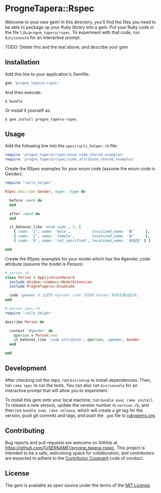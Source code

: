 # ProgneTapera::Rspec

Welcome to your new gem! In this directory, you'll find the files you need to be able to package up your Ruby library into a gem. Put your Ruby code in the file `lib/progne_tapera/rspec`. To experiment with that code, run `bin/console` for an interactive prompt.

TODO: Delete this and the text above, and describe your gem

## Installation

Add this line to your application's Gemfile:

```ruby
gem 'progne_tapera-rspec'
```

And then execute:

    $ bundle

Or install it yourself as:

    $ gem install progne_tapera-rspec

## Usage

Add the following line into the ``spec/rails_helper.rb`` file:

```ruby
require 'progne_tapera/rspec/enum_code_shared_examples'
require 'progne_tapera/rspec/code_attribute_shared_examples'
```

Create the RSpec examples for your enum code (assume the enum code is Gender):
```ruby
require 'rails_helper'

RSpec.describe Gender, type: :type do

  before :each do
  end

  after :each do
  end

  it_behaves_like 'enum code', 3, [
    { code: '1', name: 'male',          localized_name: '男'     },
    { code: '2', name: 'female',        localized_name: '女'     },
    { code: '9', name: 'not_specified', localized_name: '未指定' } ]

end
```

Create the RSpec examples for your model which has the #gender_code attribute (assume the model is Person):
```ruby
# person.rb
class Person < ApplicationRecord
  include Unidom::Common::ModelExtension
  include ProgneTapera::EnumCode

  code :gender # 这里将 #gender_code 字段和 Gender 枚举型集成起来。
end

# person_spec.rb
require 'rails_helper'

describe Person do

  context '#gender' do
    @person = Person.new
    it_behaves_like 'code attribute', @person, :gender, Gender
  end

end
```



## Development

After checking out the repo, run `bin/setup` to install dependencies. Then, run `rake spec` to run the tests. You can also run `bin/console` for an interactive prompt that will allow you to experiment.

To install this gem onto your local machine, run `bundle exec rake install`. To release a new version, update the version number in `version.rb`, and then run `bundle exec rake release`, which will create a git tag for the version, push git commits and tags, and push the `.gem` file to [rubygems.org](https://rubygems.org).

## Contributing

Bug reports and pull requests are welcome on GitHub at https://github.com/[USERNAME]/progne_tapera-rspec. This project is intended to be a safe, welcoming space for collaboration, and contributors are expected to adhere to the [Contributor Covenant](http://contributor-covenant.org) code of conduct.


## License

The gem is available as open source under the terms of the [MIT License](http://opensource.org/licenses/MIT).

